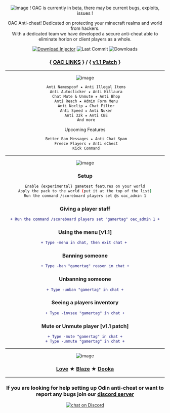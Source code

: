 <div align="center">
  
  ![image](https://media.discordapp.net/attachments/974194513767694367/1024220361404989480/Untitled33_1.png)
! OAC is currently in beta, there may be current bugs, exploits, issues !

  OAC Anti-cheat! Dedicated on protecting your minecraft realms and world from hackers.<br>
  With a dedicated team we have developed a secure anti-cheat able to eliminate horion or client players as a whole.<br>

  <a href="https://github.com/Hate2/OAC/releases/tag/V1.1"><img src="https://img.shields.io/static/v1?label=download&message=latest&color=12c970&logo=docusign&logoColor=white" alt="Download Injector" /></a>
  <img src="https://img.shields.io/github/last-commit/Hate2/OAC" alt="Last Commit"/>
  <img src="https://img.shields.io/github/downloads/Hate2/OAC/total" alt="Downloads"/>
### { [OAC LINKS](https://github.com/Hate2/OAC/blob/main/LINKS.md) } / { [v1.1 Patch](https://github.com/Hate2/OAC/blob/main/PATCH.md) }

  ---

  ![image](https://media.discordapp.net/attachments/974194513767694367/1024220360796799026/Untitled3_1.png)
  
```diff
 Anti Namespoof ★ Anti Illegal Items
 Anti Autoclicker ★ Anti Killaura
 Chat Mute & Unmute ★ Anti Bhop
 Anti Reach ★ Admin Form Menu
 Anti Noclip ★ Chat Filter
 Anti Speed ★ Anti Nuker
 Anti 32k ★ Anti CBE
 And more
```
 
Upcoming Features<br>
```diff
 Better Ban Messages ★ Anti Chat Spam
 Freeze Players ★ Anti eChest
 Kick Command
```
  ---

  ![image](https://media.discordapp.net/attachments/974194513767694367/1024220361090408479/Untitled31_1.png)
  ### Setup
  ```bash
  Enable {experimental} gametest features on your world
  Apply the pack to the world (put it at the top of the list)
  Run the command /scoreboard players set @s oac_admin 1
  ```
  
  ### Giving a player staff
  ```diff
  + Run the command /scoreboard players set "gamertag" oac_admin 1 +
  ```
  ### Using the menu [v1.1]
  ```diff
  + Type -menu in chat, then exit chat + 
  ```
  
  ### Banning someone
  ```diff
  + Type -ban "gamertag" reason in chat +
  ```

  ### Unbanning someone
  ```diff
  + Type -unban "gamertag" in chat +
  ```

  ### Seeing a players inventory
  ```diff
  + Type -invsee "gamertag" in chat +
  ```

  ### Mute or Unmute player [v1.1 patch]
  ```diff
  + Type -mute "gamertag" in chat +
  + Type -unmute "gamertag" in chat +
  ```

  ---

![image](https://media.discordapp.net/attachments/974194513767694367/1024220751584317490/Untitled3_2.png)
  
  ### [Love](https://github.com/Hate2) ★ [Blaze](https://github.com/iBlqzed) ★ [Dooka](https://github.com/DookaDessss)

 ---
 ### If you are looking for help setting up Odin anti-cheat or want to report any bugs join our [discord server](https://discord.gg/YBHBn7UEtT)
 <a href="https://discord.gg/YBHBn7UEtT">
        <img src="https://img.shields.io/discord/818549844766752818?logo=discord"
            alt="chat on Discord"></a><br>
</div>
